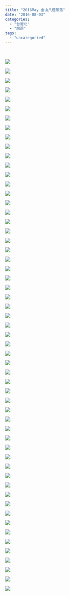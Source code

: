 ```yaml
---
title: "2016May 金山八煙聚落"
date: "2016-08-03"
categories: 
  - "台灣北"
  - "旅遊"
tags: 
  - "uncategoried"
---
```


 

[![](images/26698361033_c4167f7dd9.jpg)](http://flickr.com/photos/33703965@N00/26698361033)

[![](images/27304863185_e8b67b843a.jpg)](http://flickr.com/photos/33703965@N00/27304863185)

[![](images/27207818252_201c174ab7.jpg)](http://flickr.com/photos/33703965@N00/27207818252)

[![](images/27029597870_cc44311e9b.jpg)](http://flickr.com/photos/33703965@N00/27029597870)

[![](images/26698335113_4fe8a501fd.jpg)](http://flickr.com/photos/33703965@N00/26698335113)

[![](images/27029589630_11be5b9679.jpg)](http://flickr.com/photos/33703965@N00/27029589630)

[![](images/26698316583_a3dc9bc73e.jpg)](http://flickr.com/photos/33703965@N00/26698316583)

[![](images/27029572600_6e939841fd.jpg)](http://flickr.com/photos/33703965@N00/27029572600)

[![](images/27029561140_8e26a7cd95.jpg)](http://flickr.com/photos/33703965@N00/27029561140)

[![](images/27029548440_0b68b2739b.jpg)](http://flickr.com/photos/33703965@N00/27029548440)

[![](images/27304789935_54393208c6.jpg)](http://flickr.com/photos/33703965@N00/27304789935)

[![](images/26698269413_8dd8bfa0d9.jpg)](http://flickr.com/photos/33703965@N00/26698269413)

[![](images/26698262073_1e2000837b.jpg)](http://flickr.com/photos/33703965@N00/26698262073)

[![](images/26698255833_22ef45d999.jpg)](http://flickr.com/photos/33703965@N00/26698255833)

[![](images/27327139955_138224becc.jpg)](http://flickr.com/photos/33703965@N00/27327139955)

[![](images/27207741442_f6d20abc6f.jpg)](http://flickr.com/photos/33703965@N00/27207741442)

[![](images/27052294230_2c63044c60.jpg)](http://flickr.com/photos/33703965@N00/27052294230)

[![](images/27207732502_d56a75c62c.jpg)](http://flickr.com/photos/33703965@N00/27207732502)

[![](images/27230200852_1938802602.jpg)](http://flickr.com/photos/33703965@N00/27230200852)

[![](images/27207724282_d013c88e66.jpg)](http://flickr.com/photos/33703965@N00/27207724282)

[![](images/27327129885_a19384e3d8.jpg)](http://flickr.com/photos/33703965@N00/27327129885)

[![](images/26698228313_17f22baa93.jpg)](http://flickr.com/photos/33703965@N00/26698228313)

[![](images/27052287840_4e9e3527f9.jpg)](http://flickr.com/photos/33703965@N00/27052287840)

[![](images/27327119685_7006946451.jpg)](http://flickr.com/photos/33703965@N00/27327119685)

[![](images/26697481004_507d6fef8e.jpg)](http://flickr.com/photos/33703965@N00/26697481004)

[![](images/27207696982_c9904ba432.jpg)](http://flickr.com/photos/33703965@N00/27207696982)

[![](images/27029493340_88db1044bf.jpg)](http://flickr.com/photos/33703965@N00/27029493340)

[![](images/27207681642_e73472aa7a.jpg)](http://flickr.com/photos/33703965@N00/27207681642)

[![](images/27271181596_2224b91cc3.jpg)](http://flickr.com/photos/33703965@N00/27271181596)

[![](images/27052275220_bd8838463e.jpg)](http://flickr.com/photos/33703965@N00/27052275220)

[![](images/27029469530_e96e2984dd.jpg)](http://flickr.com/photos/33703965@N00/27029469530)

[![](images/27271156126_dcf2fc0830.jpg)](http://flickr.com/photos/33703965@N00/27271156126)

[![](images/26720041094_f3f3d77252.jpg)](http://flickr.com/photos/33703965@N00/26720041094)

[![](images/27207652752_e4d0815748.jpg)](http://flickr.com/photos/33703965@N00/27207652752)

[![](images/27029454900_7e14c5eb27.jpg)](http://flickr.com/photos/33703965@N00/27029454900)

[![](images/26697424654_14cae86876.jpg)](http://flickr.com/photos/33703965@N00/26697424654)

[![](images/27304660325_120ba2a194.jpg)](http://flickr.com/photos/33703965@N00/27304660325)

[![](images/27304650215_024181bd62.jpg)](http://flickr.com/photos/33703965@N00/27304650215)

[![](images/26698120473_fcbbcb6325.jpg)](http://flickr.com/photos/33703965@N00/26698120473)

[![](images/27271116326_72e638fe64.jpg)](http://flickr.com/photos/33703965@N00/27271116326)

[![](images/27029405730_062d33c8c4.jpg)](http://flickr.com/photos/33703965@N00/27029405730)

[![](images/27207597582_c5de016fe6.jpg)](http://flickr.com/photos/33703965@N00/27207597582)

[![](images/27207591252_294b9bdc27.jpg)](http://flickr.com/photos/33703965@N00/27207591252)

[![](images/27207580892_0c4fd97659.jpg)](http://flickr.com/photos/33703965@N00/27207580892)

[![](images/27257053751_74a58b9a3a.jpg)](http://flickr.com/photos/33703965@N00/27257053751)

[![](images/27271072896_80416bb17c.jpg)](http://flickr.com/photos/33703965@N00/27271072896)

[![](images/27304560465_c1ebebcd27.jpg)](http://flickr.com/photos/33703965@N00/27304560465)

[![](images/27029371580_9dca0c3a36.jpg)](http://flickr.com/photos/33703965@N00/27029371580)

[![](images/27271062676_73ed16af2a.jpg)](http://flickr.com/photos/33703965@N00/27271062676)

[![](images/27271058386_396471ae2b.jpg)](http://flickr.com/photos/33703965@N00/27271058386)

[![](images/26720021104_395e6645e4.jpg)](http://flickr.com/photos/33703965@N00/26720021104)

[![](images/27029359550_9fca092d17.jpg)](http://flickr.com/photos/33703965@N00/27029359550)

[![](images/27271044626_5f191eb49b.jpg)](http://flickr.com/photos/33703965@N00/27271044626)

[![](images/27207535622_c0e4489e45.jpg)](http://flickr.com/photos/33703965@N00/27207535622)

[![](images/26720017984_841bddfb67.jpg)](http://flickr.com/photos/33703965@N00/26720017984)

[![](images/27234463541_68e7ff44e2.jpg)](http://flickr.com/photos/33703965@N00/27234463541)

[![](images/27304490495_c2e9a88fb0.jpg)](http://flickr.com/photos/33703965@N00/27304490495)
